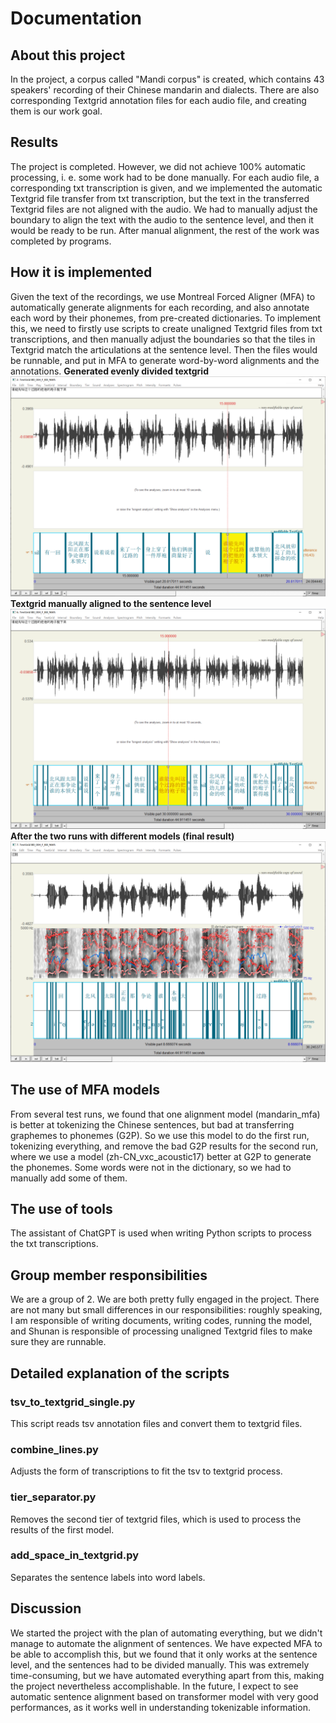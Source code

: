 # Documentation
## About this project
In the project, a corpus called "Mandi corpus" is created, which contains 43 speakers' recording of their Chinese mandarin and dialects. There are also corresponding Textgrid annotation files for each audio file, and creating them is our work goal.
## Results
The project is completed. However, we did not achieve 100% automatic processing, i. e. some work had to be done manually. For each audio file, a corresponding txt transcription is given, and we implemented the automatic Textgrid file transfer from txt transcription, but the text in the transferred Textgrid files are not aligned with the audio. We had to manually adjust the boundary to align the text with the audio to the sentence level, and then it would be ready to be run. After manual alignment, the rest of the work was completed by programs.
## How it is implemented
Given the text of the recordings, we use Montreal Forced Aligner (MFA) to automatically generate alignments for each recording, and also annotate each word by their phonemes, from pre-created dictionaries. To implement this, we need to firstly use scripts to create unaligned Textgrid files from txt transcriptions, and then manually adjust the boundaries so that the tiles in Textgrid match the articulations at the sentence level. Then the files would be runnable, and put in MFA to generate word-by-word alignments and the annotations. 
**Generated evenly divided textgrid**
![example_pic_1](/assets/img/example_step_1.png "Generated evenly divided textgrid")
**Textgrid manually aligned to the sentence level**
![example_pic_2](/assets/img/example_step_2.png "Textgrid manually aligned to the sentence level")
**After the two runs with different models (final result)**
![example_pic_3](/assets/img/example_step_3.png "After the two runs with different models (final result)")
## The use of MFA models
From several test runs, we found that one alignment model (mandarin_mfa) is better at tokenizing the Chinese sentences, but bad at transferring graphemes to phonemes (G2P). So we use this model to do the first run, tokenizing everything, and remove the bad G2P results for the second run, where we use a model (zh-CN_vxc_acoustic17) better at G2P to generate the phonemes. Some words were not in the dictionary, so we had to manually add some of them.
## The use of tools
The assistant of ChatGPT is used when writing Python scripts to process the txt transcriptions.
## Group member responsibilities
We are a group of 2. We are both pretty fully engaged in the project. There are not many but small differences in our responsibilities: roughly speaking, I am responsible of writing documents, writing codes, running the model, and Shunan is responsible of processing unaligned Textgrid files to make sure they are runnable.
## Detailed explanation of the scripts
### tsv_to_textgrid_single.py
This script reads tsv annotation files and convert them to textgrid files.
### combine_lines.py
Adjusts the form of transcriptions to fit the tsv to textgrid process.
### tier_separator.py
Removes the second tier of textgrid files, which is used to process the results of the first model.
### add_space_in_textgrid.py
Separates the sentence labels into word labels.
## Discussion
We started the project with the plan of automating everything, but we didn't manage to automate the alignment of sentences. We have expected MFA to be able to accomplish this, but we found that it only works at the sentence level, and the sentences had to be divided manually. This was extremely time-consuming, but we have automated everything apart from this, making the project nevertheless accomplishable. In the future, I expect to see automatic sentence alignment based on transformer model with very good performances, as it works well in understanding tokenizable information.
